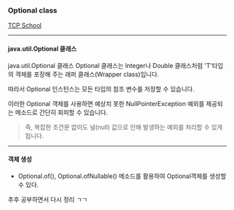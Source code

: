 ### Optional class
 [TCP School](http://www.tcpschool.com/java/intro)

---

#### java.util.Optional<T> 클래스
java.util.Optional<T> 클래스
Optional<T> 클래스는 Integer나 Double 클래스처럼 'T'타입의 객체를 포장해 주는 래퍼 클래스(Wrapper class)입니다.

따라서 Optional 인스턴스는 모든 타입의 참조 변수를 저장할 수 있습니다.



이러한 Optional 객체를 사용하면 예상치 못한 NullPointerException 예외를 제공되는 메소드로 간단히 회피할 수 있습니다.

>즉, 복잡한 조건문 없이도 널(null) 값으로 인해 발생하는 예외를 처리할 수 있게 됩니다.

---

#### 객체 생성
- Optional.of(), Optional.ofNullable() 메소드를 활용하여 Optional객체를 생성할 수 있다.

추후 공부하면서 다시 정리 ㄱㄱ